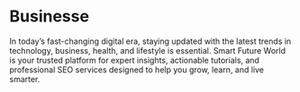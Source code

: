 # Businesse
In today’s fast-changing digital era, staying updated with the latest trends in technology, business, health, and lifestyle is essential. Smart Future World is your trusted platform for expert insights, actionable tutorials, and professional SEO services designed to help you grow, learn, and live smarter.

